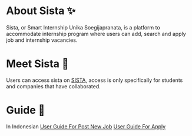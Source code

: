 # About Sista ✨
Sista, or Smart Internship Unika Soegijapranata, is a platform to accommodate internship program where users can add, search and apply job and internship vacancies.

# Meet Sista 👋
Users can access sista on [SISTA](https://sista.unika.ac.id/), access is only specifically for students and companies that have collaborated.

# Guide 📘
In Indonesian
[User Guide For Post New Job](https://sista.unika.ac.id/p/postjob-guide)
[User Guide For Apply](https://sista.unika.ac.id/p/apply-guide)
